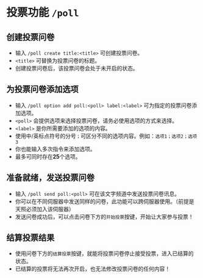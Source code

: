 # 投票功能 `/poll`
## 创建投票问卷
- 输入 `/poll create title:<title>` 可创建投票问卷。
- `<title>` 可替换为投票问卷的标题。
- 创建投票问卷后，该投票问卷会处于未开启的状态。

## 为投票问卷添加选项
- 输入 `/poll option add poll:<poll> label:<label>` 可为指定的投票问卷添加选项。
- `<poll>` 会提供选项来选择投票问卷，请务必使用选项的方式来选择。
- `<label>` 是你所需要添加的选项的内容。
- 使用中/英标点符号的分号`；`可区分不同的选项内容。例如：`选项1；选项2；选项3`
- 你也能输入多次指令来添加选项。
- 最多可同时存在**25**个选项。

## 准备就绪，发送投票问卷
- 输入 `/poll send poll:<poll>` 可在该文字频道中发送投票问卷讯息。
- 你可以在不同伺服器中发送同样的问卷，此功能可以跨伺服器使用。（前提是天照必须加入该伺服器）
- 发送问卷成功后，可以点击问卷下方的`开始投票`按键，开始让大家参与投票！

## 结算投票结果
- 使用问卷下方的`结算投票`按键，就能将投票问卷停止接受投票，进入已结算的状态。
- 已结算的投票将无法再次开启，也无法修改投票问卷的任何内容！